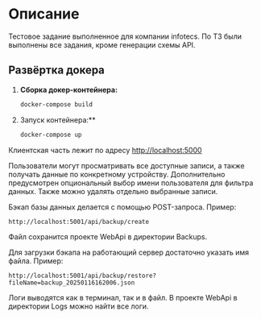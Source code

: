 # Описание
Тестовое задание выполненное для компании infotecs. По ТЗ были выполнены все задания, кроме генерации схемы API.

## Развёртка докера
1. **Сборка докер-контейнера:**
    ```bash
    docker-compose build
    ```
2. Запуск контейнера:**
    ```bash
    docker-compose up
    ```

Клиентская часть лежит по адресу [http://localhost:5000](http://localhost:5000)

Пользователи могут просматривать все доступные записи, а также получать данные по конкретному устройству. Дополнительно предусмотрен опциональный выбор имени пользователя для фильтра данных. Также можно удалять отдельно выбранные записи.

Бэкап базы данных делается с помощью POST-запроса. Пример:
```
http://localhost:5001/api/backup/create
```
Файл сохранится проекте WebApi в директории Backups.

Для загрузки бэкапа на работающий сервер достаточно указать имя файла. Пример:
```
http://localhost:5001/api/backup/restore?fileName=backup_20250116162006.json
```

Логи выводятся как в терминал, так и в файл. В проекте WebApi в директории Logs можно найти все логи.
